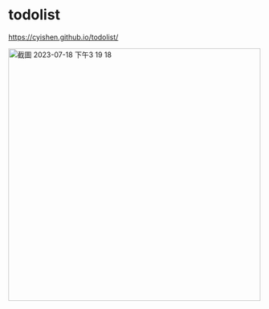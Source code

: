 # todolist

https://cyishen.github.io/todolist/

<img width="502" alt="截圖 2023-07-18 下午3 19 18" src="https://github.com/Cyishen/todolist/assets/52564123/9bf4fa16-4348-4603-9c99-163825f53124">
